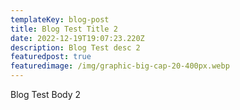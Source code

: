 ```yaml
---
templateKey: blog-post
title: Blog Test Title 2
date: 2022-12-19T19:07:23.220Z
description: Blog Test desc 2
featuredpost: true
featuredimage: /img/graphic-big-cap-20-400px.webp
---
```

Blog Test Body 2